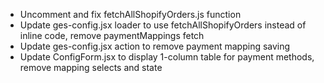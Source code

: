 - Uncomment and fix fetchAllShopifyOrders.js function
- Update ges-config.jsx loader to use fetchAllShopifyOrders instead of inline code, remove paymentMappings fetch
- Update ges-config.jsx action to remove payment mapping saving
- Update ConfigForm.jsx to display 1-column table for payment methods, remove mapping selects and state
